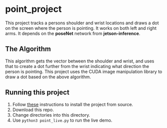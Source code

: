 # point_project

This project tracks a persons shoulder and wrist locations and draws a dot on the screen where the person is pointing. It works on both left and right arms. It depends on the **poseNet** network from **jetson-inference**. 

## The Algorithm

This algorithm gets the vector between the shoulder and wrist, and uses that to create a dot further from the wrist indicating what direction the person is pointing. This project uses the CUDA image manipulation library to draw a dot based on the above algorithm. 

## Running this project

1. Follow [these](https://github.com/dusty-nv/jetson-inference/blob/master/docs/building-repo-2.md) instructions to install the project from source.
2. Download this repo.
3. Change directories into this directory. 
4. Use <code>python3 point_live.py</code> to run the live demo.


